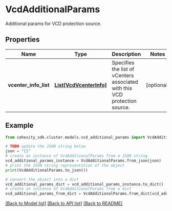 # VcdAdditionalParams

Additional params for VCD protection source.

## Properties

Name | Type | Description | Notes
------------ | ------------- | ------------- | -------------
**vcenter_info_list** | [**List[VcdVcenterInfo]**](VcdVcenterInfo.md) | Specifies the list of vCenters associated with this VCD protection source. | [optional] 

## Example

```python
from cohesity_sdk.cluster.models.vcd_additional_params import VcdAdditionalParams

# TODO update the JSON string below
json = "{}"
# create an instance of VcdAdditionalParams from a JSON string
vcd_additional_params_instance = VcdAdditionalParams.from_json(json)
# print the JSON string representation of the object
print(VcdAdditionalParams.to_json())

# convert the object into a dict
vcd_additional_params_dict = vcd_additional_params_instance.to_dict()
# create an instance of VcdAdditionalParams from a dict
vcd_additional_params_from_dict = VcdAdditionalParams.from_dict(vcd_additional_params_dict)
```
[[Back to Model list]](../README.md#documentation-for-models) [[Back to API list]](../README.md#documentation-for-api-endpoints) [[Back to README]](../README.md)



